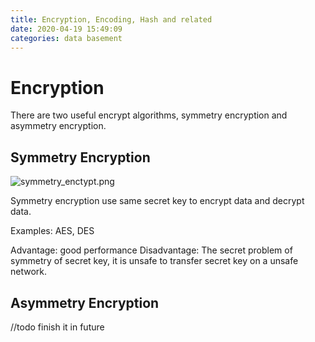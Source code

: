 ```yaml
---
title: Encryption, Encoding, Hash and related
date: 2020-04-19 15:49:09
categories: data basement
---
```


# Encryption

There are two useful encrypt algorithms, symmetry encryption and asymmetry encryption.

## Symmetry Encryption

![symmetry_enctypt.png](https://i.loli.net/2020/04/19/h5kJGc4peL6i7xS.png)

Symmetry encryption use same secret key to encrypt data and decrypt data.

Examples: AES, DES

Advantage: good performance
Disadvantage: The secret problem of symmetry of secret key, it is unsafe to transfer secret key on a unsafe network.

## Asymmetry Encryption


//todo finish it in future





